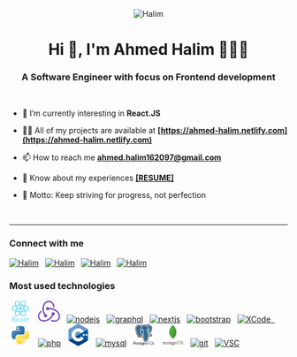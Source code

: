 <center>
<img src="https://komarev.com/ghpvc/?username=Ahmed-Halim&label=Profile%20views&color=0e75b6&style=flat" alt="Halim" />

# Hi 👋, I'm Ahmed Halim 👨🏻‍💻
### A Software Engineer with focus on Frontend development
</center>
<br>

- 🌱 I’m currently interesting in **React.JS**

- 👨‍💻 All of my projects are available at **[https://ahmed-halim.netlify.com](https://ahmed-halim.netlify.com)**

- 📫 How to reach me **ahmed.halim162097@gmail.com**

- 📄 Know about my experiences **[[RESUME]]()**

- 💬 Motto: Keep striving for progress, not perfection

<br>
<hr>

### Connect with me

<a href="https://www.linkedin.com/in/ahmed-abdelhaleem-65032b157/" target="blank"><img src="https://play-lh.googleusercontent.com/kMofEFLjobZy_bCuaiDogzBcUT-dz3BBbOrIEjJ-hqOabjK8ieuevGe6wlTD15QzOqw" alt="Halim" height="30" /></a> &nbsp;
<a href="mailto:ahmed.halim162097@gmail.com" target="blank"><img src="https://www.pngall.com/wp-content/uploads/12/Gmail-Logo-PNG.png" alt="Halim" height="30" /></a> &nbsp;
<a href="https://twitter.com/halim162097" target="blank"><img src="https://upload.wikimedia.org/wikipedia/commons/thumb/4/4f/Twitter-logo.svg/934px-Twitter-logo.svg.png" alt="Halim" height="30" /></a> &nbsp;
<a href="https://discordapp.com/users/Halim#7073" target="blank"><img src="https://logos-world.net/wp-content/uploads/2020/12/Discord-Logo.png" alt="Halim" height="30" /></a> &nbsp;
<br>

### Most used technologies

<a href="#"><img src="https://raw.githubusercontent.com/devicons/devicon/master/icons/react/react-original-wordmark.svg" alt="react" height="40"/></a> &nbsp; 
<a href="#"><img src="https://raw.githubusercontent.com/devicons/devicon/master/icons/redux/redux-original.svg" alt="redux" height="40"/></a> &nbsp;
<a href="#"><img src="https://raw.githubusercontent.com/dustin100/dustin100/master/assests/nodejs-original.svg" alt="nodejs" height="40"/></a> &nbsp;
<a href="#"><img src="https://upload.wikimedia.org/wikipedia/commons/thumb/1/17/GraphQL_Logo.svg/1200px-GraphQL_Logo.svg.png" alt="graphql" height="40"/></a> &nbsp;
<a href="#"><img src="https://upload.wikimedia.org/wikipedia/commons/thumb/8/8e/Nextjs-logo.svg/1200px-Nextjs-logo.svg.png" alt="nextjs" height="40"/></a> &nbsp;
<a href="#"><img src="https://gitlab.com/uploads/-/system/project/avatar/6731866/bootstrap-stack.png" alt="bootstrap" height="40"/></a> &nbsp;
<a href="#"><img src="https://mui.com/static/logo.png" alt="XCode" height="40"/> &nbsp;
<a href="#"><img src="https://raw.githubusercontent.com/devicons/devicon/master/icons/python/python-original.svg" alt="python" height="40"/></a> &nbsp;
<a href="#"><img src="https://www.entropywins.wtf/blog/wp-content/uploads/2018/10/php-1.png" alt="php" height="40"/></a> &nbsp;
<a href="#"><img src="https://raw.githubusercontent.com/devicons/devicon/master/icons/cplusplus/cplusplus-original.svg" alt="cplusplus" height="40"/></a> &nbsp;
<a href="#"><img src="https://halim.netlify.app/img/mysql.png" alt="mysql" height="40"/></a> &nbsp;
<a href="#"><img src="https://raw.githubusercontent.com/devicons/devicon/master/icons/postgresql/postgresql-original-wordmark.svg" alt="postgresql" height="40"/></a> &nbsp;
<a href="#"><img src="https://raw.githubusercontent.com/devicons/devicon/master/icons/mongodb/mongodb-original-wordmark.svg" alt="mongodb" height="40"/></a> &nbsp;
<a href="#"><img src="https://www.vectorlogo.zone/logos/git-scm/git-scm-icon.svg" alt="git" height="40"/></a> &nbsp;
<a href="#"><img src="https://upload.wikimedia.org/wikipedia/commons/thumb/9/9a/Visual_Studio_Code_1.35_icon.svg/2048px-Visual_Studio_Code_1.35_icon.svg.png" alt="VSC" height="40"/></a> &nbsp;
